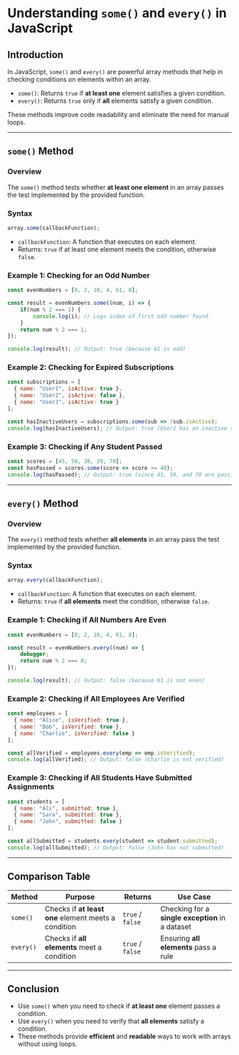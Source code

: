 # Understanding `some()` and `every()` in JavaScript

## Introduction

In JavaScript, `some()` and `every()` are powerful array methods that help in checking conditions on elements within an array.

- `some()`: Returns `true` if **at least one** element satisfies a given condition.
- `every()`: Returns `true` only if **all** elements satisfy a given condition.

These methods improve code readability and eliminate the need for manual loops.

---

## `some()` Method

### Overview
The `some()` method tests whether **at least one element** in an array passes the test implemented by the provided function.

### Syntax
```js
array.some(callbackFunction);
```
- `callbackFunction`: A function that executes on each element.
- Returns: `true` if at least one element meets the condition, otherwise `false`.

### Example 1: Checking for an Odd Number
```js
const evenNumbers = [0, 2, 10, 4, 61, 8];

const result = evenNumbers.some((num, i) => {
    if(num % 2 === 1) {
        console.log(i); // Logs index of first odd number found
    }
    return num % 2 === 1;
});

console.log(result); // Output: true (because 61 is odd)
```

### Example 2: Checking for Expired Subscriptions
```js
const subscriptions = [
  { name: "User1", isActive: true },
  { name: "User2", isActive: false },
  { name: "User3", isActive: true }
];

const hasInactiveUsers = subscriptions.some(sub => !sub.isActive);
console.log(hasInactiveUsers); // Output: true (User2 has an inactive subscription)
```

### Example 3: Checking if Any Student Passed
```js
const scores = [45, 50, 38, 29, 70];
const hasPassed = scores.some(score => score >= 40);
console.log(hasPassed); // Output: true (since 45, 50, and 70 are passing marks)
```

---

## `every()` Method

### Overview
The `every()` method tests whether **all elements** in an array pass the test implemented by the provided function.

### Syntax
```js
array.every(callbackFunction);
```
- `callbackFunction`: A function that executes on each element.
- Returns: `true` if **all elements** meet the condition, otherwise `false`.

### Example 1: Checking if All Numbers Are Even
```js
const evenNumbers = [0, 2, 10, 4, 61, 8];

const result = evenNumbers.every((num) => {
    debugger;
    return num % 2 === 0;
});

console.log(result); // Output: false (because 61 is not even)
```

### Example 2: Checking if All Employees Are Verified
```js
const employees = [
  { name: "Alice", isVerified: true },
  { name: "Bob", isVerified: true },
  { name: "Charlie", isVerified: false }
];

const allVerified = employees.every(emp => emp.isVerified);
console.log(allVerified); // Output: false (Charlie is not verified)
```

### Example 3: Checking if All Students Have Submitted Assignments
```js
const students = [
  { name: "Ali", submitted: true },
  { name: "Sara", submitted: true },
  { name: "John", submitted: false }
];

const allSubmitted = students.every(student => student.submitted);
console.log(allSubmitted); // Output: false (John has not submitted)
```

---

## Comparison Table

| Method  | Purpose | Returns | Use Case |
|---------|---------|---------|----------|
| `some()` | Checks if **at least one** element meets a condition | `true` / `false` | Checking for a **single exception** in a dataset |
| `every()` | Checks if **all elements** meet a condition | `true` / `false` | Ensuring **all elements** pass a rule |

---

## Conclusion
- Use `some()` when you need to check if **at least one** element passes a condition.
- Use `every()` when you need to verify that **all elements** satisfy a condition.
- These methods provide **efficient** and **readable** ways to work with arrays without using loops.


